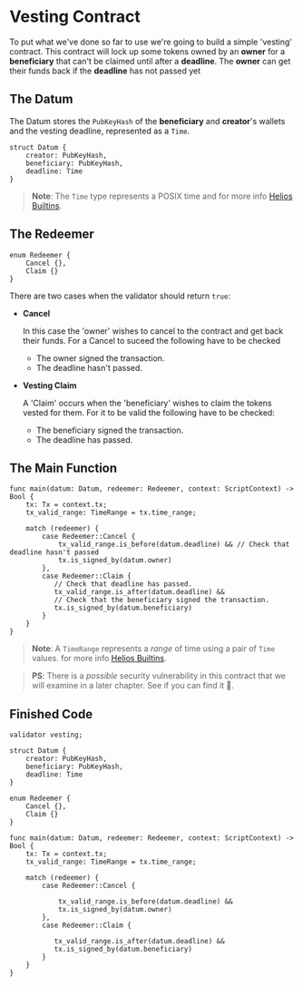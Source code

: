 # Vesting Contract

To put what we've done so far to use we're going to build a simple 'vesting' contract.
This contract will lock up some tokens owned by an **owner**
for a **beneficiary** that can't be claimed until after a **deadline**.
The **owner** can get their funds back if the **deadline** has not passed yet

## The Datum

The Datum stores the `PubKeyHash` of the **beneficiary** and **creator**'s wallets and the vesting deadline, represented as a `Time`.

```rust, noplaypen
struct Datum {
    creator: PubKeyHash,
    beneficiary: PubKeyHash,
    deadline: Time
}
```

>**Note**: The `Time` type represents a POSIX time and 
>for more info [Helios Builtins](../helios_builtins/Helios_Builtins.md).

## The Redeemer

```rust, noplaypen
enum Redeemer {
    Cancel {},
    Claim {}
}
```

There are two cases when the validator should return `true`:

- **Cancel**

  In this case the 'owner' wishes to cancel to the contract and get back their funds.
  For a Cancel to suceed the following have to be checked

  - The owner signed the transaction.
  - The deadline hasn't passed.

- **Vesting Claim**

  A 'Claim' occurs when the 'beneficiary' wishes to claim the tokens vested for them.
  For it to be valid the following have to be checked:

  - The beneficiary signed the transaction.
  - The deadline has passed.

## The Main Function

```go, noplaypen
func main(datum: Datum, redeemer: Redeemer, context: ScriptContext) -> Bool {
    tx: Tx = context.tx;
    tx_valid_range: TimeRange = tx.time_range;

    match (redeemer) {
        case Redeemer::Cancel {
            tx_valid_range.is_before(datum.deadline) && // Check that deadline hasn't passed
            tx.is_signed_by(datum.owner)
        },
        case Redeemer::Claim {
           // Check that deadline has passed.
           tx_valid_range.is_after(datum.deadline) &&
           // Check that the beneficiary signed the transaction.
           tx.is_signed_by(datum.beneficiary)
        }
    }
}
```

>**Note**: A `TimeRange` represents a *range* of time using a pair of `Time` values.
>for more info [Helios Builtins](../helios_builtins/Helios_Builtins.md).

>**PS**: There is a *possible* security vulnerability in this contract that we will examine in a later chapter.
>See if  you can find it 🙂.

## Finished Code

```go, noplaypen
validator vesting;

struct Datum {
    creator: PubKeyHash,
    beneficiary: PubKeyHash,
    deadline: Time
}

enum Redeemer {
    Cancel {},
    Claim {}
}

func main(datum: Datum, redeemer: Redeemer, context: ScriptContext) -> Bool {
    tx: Tx = context.tx;
    tx_valid_range: TimeRange = tx.time_range;

    match (redeemer) {
        case Redeemer::Cancel {

            tx_valid_range.is_before(datum.deadline) &&
            tx.is_signed_by(datum.owner)
        },
        case Redeemer::Claim {

           tx_valid_range.is_after(datum.deadline) &&
           tx.is_signed_by(datum.beneficiary)
        }
    }
}
```
